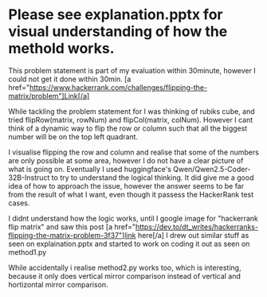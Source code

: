 # Please see explanation.pptx for visual understanding of how the methold works.

This problem statement is part of my evaluation within 30minute, however I could not get it done within 30min. [a href="https://www.hackerrank.com/challenges/flipping-the-matrix/problem"]Link[/a]

While tackling the problem statement for I was thinking of rubiks cube, and tried flipRow(matrix, rowNum) and flipCol(matrix, colNum).
However I cant think of a dynamic way to flip the row or column such that all the biggest number will be on the top left quadrant.

I visualise flipping the row and column and realise that some of the numbers are only possible at some area, however I do not have a clear picture of what is going on.
Eventually I used huggingface's Qwen/Qwen2.5-Coder-32B-Instruct to try to understand the logical thinking.
It did give me a good idea of how to approach the issue, however the answer seems to be far from the result of what I want, even though it passess the HackerRank test cases.

I didnt understand how the logic works, until I google image for "hackerrank flip matrix" and saw this post [a href="https://dev.to/dt_writes/hackerranks-flipping-the-matrix-problem-3f37"]link here[/a]
I drew out similar stuff as seen on explaination.pptx and started to work on coding it out as seen on method1.py

While accidentally i realise method2.py works too, which is interesting, because it only does vertical mirror comparison instead of vertical and hortizontal mirror comparison. 
